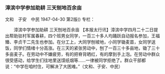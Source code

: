 ### 漳滨中学参加助耕  三天刨地百余亩
文和　子安　中民
1947-04-30
第2版()
专栏：

　　漳滨中学参加助耕
    三天刨地百余亩
    【本报太行讯】漳滨中学四月二十二日提出帮助驻村军属春耕，四个班男女同学，一百三十多人均踊跃自动报名参加，王福臻、李贞干二先生也参加。在分工上，大同学刨坡地，小同学锄麦苗，女同学送饭，同学们情绪十分高涨。在三天的紧张劳动中，刨了一百三十多亩地，锄了三十多亩麦子。在劳动中不嫌疲劳，有的把脊背晒红，有的摩到手上泡。在劳动中群众很受感动，给学生们往地里送馍纸烟等……一律被同学拒绝了。群众干部都说：“中学在咱村住，可解决了大困难。”（文和、子安、中民）

